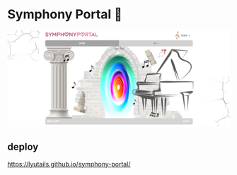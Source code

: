 # Symphony Portal 🎵

<img src="./symphony-portal_screenshot.JPG">

## deploy

https://lyutails.github.io/symphony-portal/

